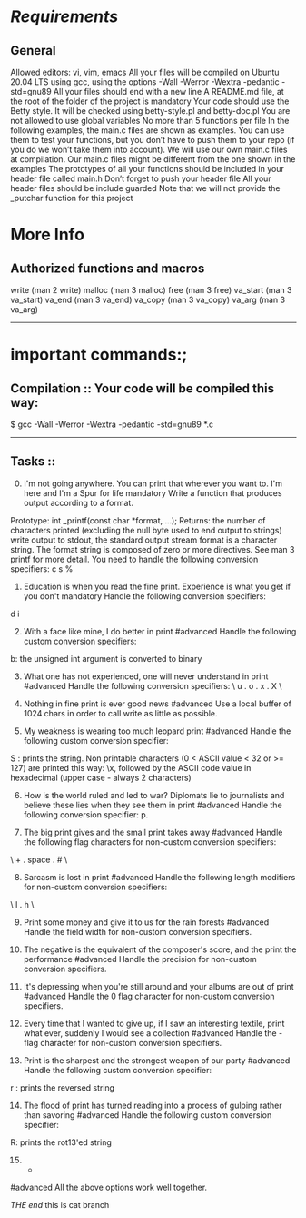 # *Requirements*
## General
Allowed editors: vi, vim, emacs
All your files will be compiled on Ubuntu 20.04 LTS using gcc, using the options -Wall -Werror -Wextra -pedantic -std=gnu89
All your files should end with a new line
A README.md file, at the root of the folder of the project is mandatory
Your code should use the Betty style. It will be checked using betty-style.pl and betty-doc.pl
You are not allowed to use global variables
No more than 5 functions per file
In the following examples, the main.c files are shown as examples. You can use them to test your functions, but you don’t have to push them to your repo (if you do we won’t take them into account). We will use our own main.c files at compilation. Our main.c files might be different from the one shown in the examples
The prototypes of all your functions should be included in your header file called main.h
Don’t forget to push your header file
All your header files should be include guarded
Note that we will not provide the _putchar function for this project


# More Info
## Authorized functions and macros

write (man 2 write)
malloc (man 3 malloc)
free (man 3 free)
va_start (man 3 va_start)
va_end (man 3 va_end)
va_copy (man 3 va_copy)
va_arg (man 3 va_arg)

___



# important commands:;

## Compilation :: Your code will be compiled this way:
$ gcc -Wall -Werror -Wextra -pedantic -std=gnu89 *.c


_____

## Tasks ::
0. I'm not going anywhere. You can print that wherever you want to. I'm here and I'm a Spur for life
mandatory
Write a function that produces output according to a format.

Prototype: int _printf(const char *format, ...);
Returns: the number of characters printed (excluding the null byte used to end output to strings)
write output to stdout, the standard output stream
format is a character string. The format string is composed of zero or more directives. See man 3 printf for more detail. You need to handle the following conversion specifiers:
c
s
%

1. Education is when you read the fine print. Experience is what you get if you don't
mandatory
Handle the following conversion specifiers:

d
i


2. With a face like mine, I do better in print
\#advanced
Handle the following custom conversion specifiers:

b: the unsigned int argument is converted to binary


3. What one has not experienced, one will never understand in print
\#advanced
Handle the following conversion specifiers:
\ u  .  o  .  x  .  X \


4. Nothing in fine print is ever good news
#advanced
Use a local buffer of 1024 chars in order to call write as little as possible.


5. My weakness is wearing too much leopard print
\#advanced
Handle the following custom conversion specifier:

S : prints the string.
Non printable characters (0 < ASCII value < 32 or >= 127) are printed this way: \x, followed by the ASCII code value in hexadecimal (upper case - always 2 characters)

6. How is the world ruled and led to war? Diplomats lie to journalists and believe these lies when they see them in print
\#advanced
Handle the following conversion specifier: p.

7. The big print gives and the small print takes away
\#advanced
Handle the following flag characters for non-custom conversion specifiers:

\ + .  space .  #   \



8. Sarcasm is lost in print
\#advanced
Handle the following length modifiers for non-custom conversion specifiers:

\ l  .  h  \

9. Print some money and give it to us for the rain forests
\#advanced
Handle the field width for non-custom conversion specifiers.

10. The negative is the equivalent of the composer's score, and the print the performance
\#advanced
Handle the precision for non-custom conversion specifiers.



11. It's depressing when you're still around and your albums are out of print
\#advanced
Handle the 0 flag character for non-custom conversion specifiers.


12. Every time that I wanted to give up, if I saw an interesting textile, print what ever, suddenly I would see a collection
\#advanced
Handle the - flag character for non-custom conversion specifiers.


13. Print is the sharpest and the strongest weapon of our party
\#advanced
Handle the following custom conversion specifier:

r : prints the reversed string



14. The flood of print has turned reading into a process of gulping rather than savoring
\#advanced
Handle the following custom conversion specifier:

R: prints the rot13'ed string


15. *
\#advanced
All the above options work well together.





*THE end*
this is cat branch
